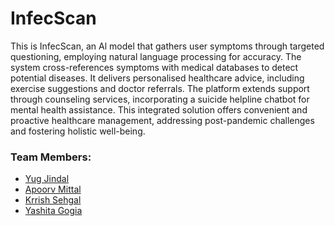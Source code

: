 # InfecScan

This is InfecScan, an Al model that gathers user symptoms through targeted questioning, employing natural language processing for accuracy. The system cross-references symptoms with medical databases to detect potential diseases. It delivers personalised healthcare advice, including exercise suggestions and doctor referrals. The platform extends support through counseling services, incorporating a suicide helpline chatbot for mental health assistance.
This integrated solution offers convenient and proactive healthcare management, addressing post-pandemic challenges and fostering holistic well-being.


### Team Members:
- [Yug Jindal](https://github.com/yugjindal22)     
- [Apoorv Mittal](https://github.com/apoorv012)     
- [Krrish Sehgal](https://github.com/kishu567)      
- [Yashita Gogia](https://github.com/yag1109)       
